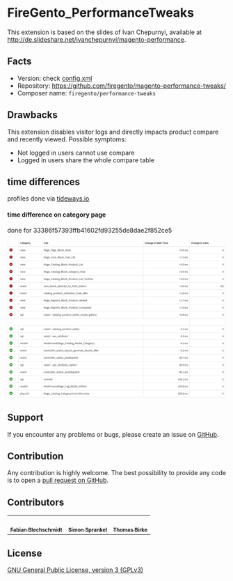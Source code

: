 FireGento_PerformanceTweaks
===========================

This extension is based on the slides of Ivan Chepurnyi, available at
http://de.slideshare.net/ivanchepurnyi/magento-performance.

Facts
-----

* Version: check [config.xml](https://github.com/firegento/magento-performance-tweaks/blob/master/app/code/community/FireGento/PerformanceTweaks/etc/config.xml)
* Repository: https://github.com/firegento/magento-performance-tweaks/
* Composer name: `firegento/performance-tweaks`

Drawbacks
---------

This extension disables visitor logs and directly impacts product compare and recently viewed.
Possible symptoms:
- Not logged in users cannot use compare
- Logged in users share the whole compare table

time differences
--------------------------------

profiles done via [tideways.io](https://tideways.io)

#### time difference on category page

done for 33386f57393ffb41602fd93255de8dae2f852ce5

![category tideways profile diff](res/quafzi_magento-performance-tweaks_category.png)

Support
-------
If you encounter any problems or bugs, please create an issue on
[GitHub](https://github.com/firegento/magento-performance-tweaks/issues).

Contribution
------------
Any contribution is highly welcome. The best possibility to provide any code is to open
a [pull request on GitHub](https://help.github.com/articles/using-pull-requests).


Contributors
------------
 <!-- ALL-CONTRIBUTORS-LIST:START - Do not remove or modify this section -->
<!-- prettier-ignore-start -->
<!-- markdownlint-disable -->
<table>
  <tr>
    <td align="center"><a href="http://www.fabian-blechschmidt.de"><img src="https://avatars1.githubusercontent.com/u/379680?v=4" width="100px;" alt=""/><br /><sub><b>Fabian Blechschmidt</b></sub></a></td>
    <td align="center"><a href="https://www.simonsprankel.com/"><img src="https://avatars1.githubusercontent.com/u/930199?v=4" width="100px;" alt=""/><br /><sub><b>Simon Sprankel</b></sub></a></td>
    <td align="center"><a href="https://github.com/quafzi"><img src="https://avatars1.githubusercontent.com/u/164261?v=4" width="100px;" alt=""/><br /><sub><b>Thomas Birke</b></sub></a></td>
  </tr>
</table>

<!-- markdownlint-enable -->
<!-- prettier-ignore-end -->
<!-- ALL-CONTRIBUTORS-LIST:END -->
 
License
-------
[GNU General Public License, version 3 (GPLv3)](http://opensource.org/licenses/gpl-3.0)


